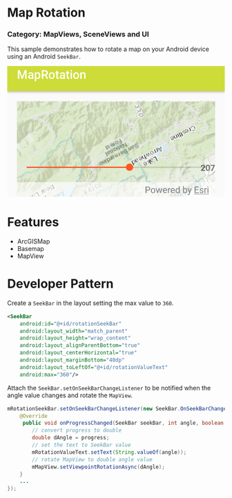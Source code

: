 # Map Rotation
### Category: MapViews, SceneViews and UI
This sample demonstrates how to rotate a map on your Android device using an Android `SeekBar`.

![Map Rotation App](map-rotation.png)

# Features

* ArcGISMap
* Basemap
* MapView

# Developer Pattern
Create a `SeekBar` in the layout setting the max value to `360`. 

```xml
<SeekBar
    android:id="@+id/rotationSeekBar"
    android:layout_width="match_parent"
    android:layout_height="wrap_content"
    android:layout_alignParentBottom="true"
    android:layout_centerHorizontal="true"
    android:layout_marginBottom="40dp"
    android:layout_toLeftOf="@+id/rotationValueText"
    android:max="360"/>
```

Attach the `SeekBar.setOnSeekBarChangeListener` to be notified when the angle value changes and rotate the `MapView`.  

```java
mRotationSeekBar.setOnSeekBarChangeListener(new SeekBar.OnSeekBarChangeListener() {
    @Override
     public void onProgressChanged(SeekBar seekBar, int angle, boolean b) {
        // convert progress to double
        double dAngle = progress;
        // set the text to SeekBar value
        mRotationValueText.setText(String.valueOf(angle));
        // rotate MapView to double angle value
        mMapView.setViewpointRotationAsync(dAngle);
    }
    ...
});
```
